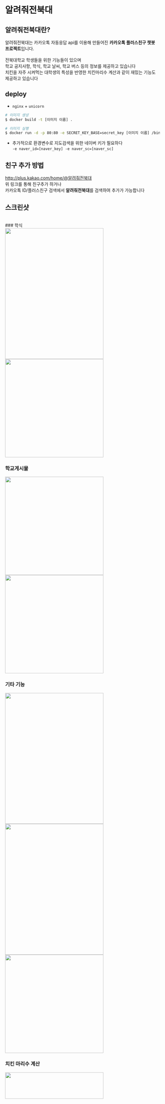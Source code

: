 # 알려줘전북대

## 알려줘전북대란?
알려줘전북대는 카카오톡 자동응답 api를 이용해 만들어진 **카카오톡 플러스친구 챗봇 프로젝트**입니다. <br/><br/>
전북대학교 학생들을 위한 기능들이 있으며 <br/>
학교 공지사항, 학식, 학교 날씨, 학교 버스 등의 정보를 제공하고 있습니다 <br/>
치킨을 자주 시켜먹는 대학생의 특성을 반영한 치킨마리수 계산과 같이 재밌는 기능도 제공하고 있습니다 <br/>

## deploy

- `nginx` + `unicorn`
```bash
# 이미지 생성
$ docker build -t [이미지 이름] .

# 이미지 실행
$ docker run -d -p 80:80 -e SECRET_KEY_BASE=secret_key [이미지 이름] /bin/bash -c "bundle exec rake assets:precompile && rake db:migrate && foreman start -f Procfile"
```
- 추가적으로 환경변수로 지도검색을 위한 네이버 키가 필요하다  
  `-e naver_id=[naver_key] -e naver_sc=[naver_sc]`


## 친구 추가 방법

http://plus.kakao.com/home/@알려줘전북대 <br/>
위 링크를 통해 친구추가 하거나 <br/>
카카오톡 ID/플러스친구 검색에서 **알려줘전북대**를 검색하여 추가가 가능합니다

## 스크린샷
<br/>
### 학식<br/>
<img id="se_object_1486398907466" src="http://blogfiles.naver.net/MjAxNzAyMDdfMTgg/MDAxNDg2Mzk4NzE5NjI2.E5KkrAhd4weoEl1JTpEWJNr5aU6TErLcSnI5Seqj4Iwg.CpTWDis4XKnzVqS48axpEmFywLlGR2Rk8VDCd5D4txUg.JPEG.hmu332233/KakaoTalk_20170206_171100977.jpg" class="__se_object" s_type="attachment" s_subtype="photo" style=" width:320px; height:426px; rwidth:320px; rheight:426px;" width="320" height="426" imgqe="true" jsonvalue="%7B%7D" rwidth="320px" rheight="426px">
<img id="se_object_1486398836209" src="http://blogfiles.naver.net/MjAxNzAyMDdfMTc0/MDAxNDg2Mzk4NzE5ODUw.M5pyANbFHVI7QGpFj27vMIdETQ-cgGYwuRomTG8smIwg.FNxHTxjO_eDYRb-Uq2y4xeS0jtz6IPkBassNR0BqR8cg.JPEG.hmu332233/KakaoTalk_20170206_171100551.jpg" class="__se_object" s_type="attachment" s_subtype="photo" style="width: 320px; height: 320px; border-color: rgb(0, 0, 0); rwidth:320px; rheight:320px;" width="320" height="320" imgqe="true" jsonvalue="%7B%7D" rwidth="320px" rheight="320px">

### 학교게시물<br/>

<img id="se_object_1486398843649" src="http://blogfiles.naver.net/MjAxNzAyMDdfMjEx/MDAxNDg2Mzk4NzE5MTE1.Ut-6oxcz7bN68T6Iv-AjpYZcRm9xJrDhg5Rdm_PZlHgg.wUTfetSVpmdTEfgisMkFDoaDZwEJzr6rC3BNZN9ChxAg.JPEG.hmu332233/KakaoTalk_20170206_171102148.jpg" class="__se_object" s_type="attachment" s_subtype="photo" style=" width:320px; height:320px; rwidth:320px; rheight:320px;" width="320" height="320" imgqe="true" jsonvalue="%7B%7D" rwidth="320px" rheight="320px">
<img id="se_object_1486398888704" src="http://blogfiles.naver.net/MjAxNzAyMDdfMjIg/MDAxNDg2Mzk4NzE5Mjg3.mgB5CpHNB6s6I7kuwHKVZcK-jmhCdb-vBbgR6Ziv1ZIg.0Ws0OtV0KhWb6Y50invNxSBZIlFmeb7CrsDRy2DaniIg.JPEG.hmu332233/KakaoTalk_20170206_171101730.jpg" class="__se_object" s_type="attachment" s_subtype="photo" style=" width:320px; height:320px; rwidth:320px; rheight:320px;" width="320" height="320" imgqe="true" jsonvalue="%7B%7D" rwidth="320px" rheight="320px">

### 기타 기능<br/>

<img id="se_object_1486398905999" src="http://blogfiles.naver.net/MjAxNzAyMDdfMTg2/MDAxNDg2Mzk4NzE4OTIw.WdWNoGl2-YHHKUVaCQoSmaL2fBZfypNr3Y-e1PQSUPsg.A2AyVCS_oUb3Y7ZITsHGEeXkE5MGUoc2L6_r5hY1Bggg.JPEG.hmu332233/KakaoTalk_20170206_171102479.jpg" class="__se_object" s_type="attachment" s_subtype="photo" style=" width:320px; height:426px; rwidth:320px; rheight:426px;" width="320" height="426" imgqe="true" jsonvalue="%7B%7D" rwidth="320px" rheight="426px">
<img src="http://blogfiles.naver.net/MjAxNzAyMDdfMSAg/MDAxNDg2Mzk4NzE5NDg1.EvtQYwP2Aih4c_5m36VBfQBbYpZBh6PPMtl3fCA6dRMg.0ZnyGEiwkkbSTYrcr3805l5GGK5RToKpNN0hAXY0xkkg.JPEG.hmu332233/KakaoTalk_20170206_171101277.jpg" style=" width:320px; height:426px; rwidth:320px; rheight:426px;" width="320" height="426" imgqe="true" jsonvalue="%7B%7D" rwidth="320px" rheight="426px">
<img id="se_object_1486398832945" src="http://blogfiles.naver.net/MjAxNzAyMDdfMjY1/MDAxNDg2Mzk4NzIwMDcz.hPnoN3gygbckZ4btK3f0JVSgp7oIZqSz-OYJiD95N6Qg.20k74JWuVswl_3go55LjwJo7NdU2dxKRtu6-U9X8xaMg.JPEG.hmu332233/KakaoTalk_20170206_171100216.jpg" class="__se_object" s_type="attachment" s_subtype="photo" style=" width:320px; height:320px; rwidth:320px; rheight:320px;" width="320" height="320" imgqe="true" jsonvalue="%7B%7D" rwidth="320px" rheight="320px">

### 치킨 마리수 계산<br/>

<img src="http://blogfiles.naver.net/MjAxNzAyMDdfMjE1/MDAxNDg2Mzk4NzE4NzM4.7tJvhabOHMBiWbNO8nuoFeS6vj-QCVAFbnwlUckzNogg.kwwRrWs3P5BlVRUhUz9xZHZp03wm36U1mfTOLRmmvSUg.JPEG.hmu332233/KakaoTalk_20170206_171102801.jpg" style=" width:320px; height:86px; rwidth:320px; rheight:86px;" width="320" height="86" imgqe="true" jsonvalue="%7B%7D" rwidth="320px" rheight="86px">
